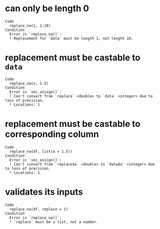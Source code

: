# can only be length 0

    Code
      replace_na(1, 1:10)
    Condition
      Error in `replace_na()`:
      ! Replacement for `data` must be length 1, not length 10.

# replacement must be castable to `data`

    Code
      replace_na(x, 1.5)
    Condition
      Error in `vec_assign()`:
      ! Can't convert from `replace` <double> to `data` <integer> due to loss of precision.
      * Locations: 1

# replacement must be castable to corresponding column

    Code
      replace_na(df, list(a = 1.5))
    Condition
      Error in `vec_assign()`:
      ! Can't convert from `replace$a` <double> to `data$a` <integer> due to loss of precision.
      * Locations: 1

# validates its inputs

    Code
      replace_na(df, replace = 1)
    Condition
      Error in `replace_na()`:
      ! `replace` must be a list, not a number.


